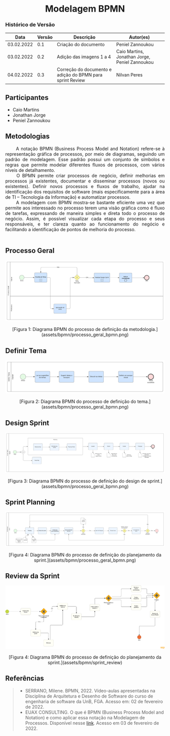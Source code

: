# <center> Modelagem BPMN

### Histórico de Versão<br>

| Data       | Versão | Descrição                | Autor(es)                                      |
| ---------- | ------ | ------------------------ | ---------------------------------------------- |
| 03.02.2022 | 0.1    | Criação do documento     | Peniel Zannoukou                               |
| 03.02.2022 | 0.2    | Adição das imagens 1 a 4 | Caio Martins, Jonathan Jorge, Peniel Zannoukou |
| 04.02.2022 | 0.3    | Correção do documento e adição do BPMN para sprint Review | Nilvan Peres |

## Participantes

-   Caio Martins
-   Jonathan Jorge
-   Peniel Zannoukou

## Metodologias

<div align="justify">&emsp;&emsp; A notação BPMN (Business Process Model and Notation) refere-se à representação gráfica de processos, por meio de diagramas, seguindo um padrão de modelagem. Esse padrão possui um conjunto de símbolos e regras que permite modelar diferentes fluxos de processos, com vários níveis de detalhamento.</div>
<div align="justify">&emsp;&emsp; O BPMN permite criar processos de negócio, definir melhorias em processos já existentes, documentar e disseminar processos (novos ou existentes). Definir novos processos e fluxos de trabalho, ajudar na identificação dos requisitos de software (mais especificamente para a área de TI – Tecnologia da Informação) e automatizar processos.</div>
<div align="justify">&emsp;&emsp; A modelagem com BPMN mostra-se bastante eficiente uma vez que permite aos interessado no processo terem uma visão gráfica como é fluxo de tarefas, expressando de maneira simples e direta todo o processo de negócio. Assim, é possível visualizar cada etapa do processo e seus responsáveis, e ter clareza quanto ao funcionamento do negócio e facilitando a identificação de pontos de melhoria do processo.</div><br>

## Processo Geral

![Definir a metodologia](assets/images/bpmn/processo_geral_bpmn.png)

<center>[Figura 1: Diagrama BPMN do processo de definição da metodologia.](assets/bpmn/processo_geral_bpmn.png)</center>

## Definir Tema

![Definir o tema](assets/images/bpmn/definir_tema_bpmn.png)

<center>[Figura 2: Diagrama BPMN do processo de definição do tema.](assets/bpmn/processo_geral_bpmn.png)</center>

## Design Sprint

![Definir Design Sprint](assets/images/bpmn/design_sprint_bpmn.png)

<center>[Figura 3: Diagrama BPMN do processo de definição do design de sprint.](assets/bpmn/processo_geral_bpmn.png)</center>

## Sprint Planning

![Definir Sprint](assets/images/bpmn/sprint_bpmn.png)

<center>[Figura 4: Diagrama BPMN do processo de definição do planejamento da sprint.](assets/bpmn/processo_geral_bpmn.png)</center>

## Review da Sprint

![Review Sprint](assets/images/bpmn/sprint_review.png)

<center>[Figura 4: Diagrama BPMN do processo de definição do planejamento da sprint.](assets/bpmn/sprint_review)</center>


## Referências

> -   SERRANO, Milene. BPMN, 2022. Vídeo-aulas apresentadas na Disciplina de Arquitetura e Desenho de Software do curso de engenharia de software da UnB, FGA. Acesso em: 02 de fevereiro de 2022.<br>
> -   EUAX CONSULTING. O que é BPMN (Business Process Model and Notation) e como aplicar essa notação na Modelagem de Processos. Disponível nesse [link](https://www.euax.com.br/2017/02/o-que-e-bpmn-business-process-model-and-notation/). Acesso em 03 de fevereiro de 2022.<br>
